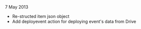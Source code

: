 7 May 2013
- Re-structed item json object
- Add deployevent action for deploying event's data from Drive
